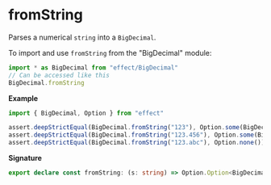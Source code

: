 # fromString

Parses a numerical `string` into a `BigDecimal`.

To import and use `fromString` from the "BigDecimal" module:

```ts
import * as BigDecimal from "effect/BigDecimal"
// Can be accessed like this
BigDecimal.fromString
```

**Example**

```ts
import { BigDecimal, Option } from "effect"

assert.deepStrictEqual(BigDecimal.fromString("123"), Option.some(BigDecimal.make(123n, 0)))
assert.deepStrictEqual(BigDecimal.fromString("123.456"), Option.some(BigDecimal.make(123456n, 3)))
assert.deepStrictEqual(BigDecimal.fromString("123.abc"), Option.none())
```

**Signature**

```ts
export declare const fromString: (s: string) => Option.Option<BigDecimal>
```

